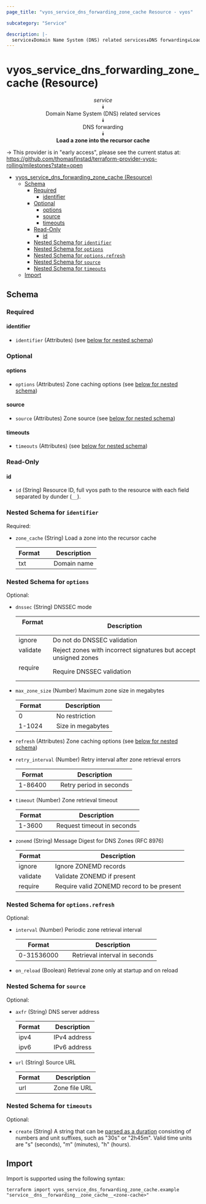 ```yaml
---
page_title: "vyos_service_dns_forwarding_zone_cache Resource - vyos"

subcategory: "Service"

description: |-
  service⯯Domain Name System (DNS) related services⯯DNS forwarding⯯Load a zone into the recursor cache
---
```


# vyos_service_dns_forwarding_zone_cache (Resource)
<center>


*service*  
⯯  
Domain Name System (DNS) related services  
⯯  
DNS forwarding  
⯯  
**Load a zone into the recursor cache**


</center>

-> This provider is in "early access", please see the current status at: https://github.com/thomasfinstad/terraform-provider-vyos-rolling/milestones?state=open

<!--TOC-->

- [vyos_service_dns_forwarding_zone_cache (Resource)](#vyos_service_dns_forwarding_zone_cache-resource)
  - [Schema](#schema)
    - [Required](#required)
      - [identifier](#identifier)
    - [Optional](#optional)
      - [options](#options)
      - [source](#source)
      - [timeouts](#timeouts)
    - [Read-Only](#read-only)
      - [id](#id)
    - [Nested Schema for `identifier`](#nested-schema-for-identifier)
    - [Nested Schema for `options`](#nested-schema-for-options)
    - [Nested Schema for `options.refresh`](#nested-schema-for-optionsrefresh)
    - [Nested Schema for `source`](#nested-schema-for-source)
    - [Nested Schema for `timeouts`](#nested-schema-for-timeouts)
  - [Import](#import)

<!--TOC-->

<!-- schema generated by tfplugindocs -->
## Schema

### Required

#### identifier
- `identifier` (Attributes) (see [below for nested schema](#nestedatt--identifier))

### Optional

#### options
- `options` (Attributes) Zone caching options (see [below for nested schema](#nestedatt--options))
#### source
- `source` (Attributes) Zone source (see [below for nested schema](#nestedatt--source))
#### timeouts
- `timeouts` (Attributes) (see [below for nested schema](#nestedatt--timeouts))

### Read-Only

#### id
- `id` (String) Resource ID, full vyos path to the resource with each field separated by dunder (`__`).

<a id="nestedatt--identifier"></a>
### Nested Schema for `identifier`

Required:

- `zone_cache` (String) Load a zone into the recursor cache

    |  Format  &emsp;|  Description  |
    |----------|---------------|
    |  txt     &emsp;|  Domain name  |


<a id="nestedatt--options"></a>
### Nested Schema for `options`

Optional:

- `dnssec` (String) DNSSEC mode

    |  Format    &emsp;|  Description                                                       |
    |------------|--------------------------------------------------------------------|
    |  ignore    &emsp;|  Do not do DNSSEC validation                                       |
    |  validate  &emsp;|  Reject zones with incorrect signatures but accept unsigned zones  |
    |  require   &emsp;|  Require DNSSEC validation                                         |
- `max_zone_size` (Number) Maximum zone size in megabytes

    |  Format  &emsp;|  Description        |
    |----------|---------------------|
    |  0       &emsp;|  No restriction     |
    |  1-1024  &emsp;|  Size in megabytes  |
- `refresh` (Attributes) Zone caching options (see [below for nested schema](#nestedatt--options--refresh))
- `retry_interval` (Number) Retry interval after zone retrieval errors

    |  Format   &emsp;|  Description              |
    |-----------|---------------------------|
    |  1-86400  &emsp;|  Retry period in seconds  |
- `timeout` (Number) Zone retrieval timeout

    |  Format  &emsp;|  Description                 |
    |----------|------------------------------|
    |  1-3600  &emsp;|  Request timeout in seconds  |
- `zonemd` (String) Message Digest for DNS Zones (RFC 8976)

    |  Format    &emsp;|  Description                                |
    |------------|---------------------------------------------|
    |  ignore    &emsp;|  Ignore ZONEMD records                      |
    |  validate  &emsp;|  Validate ZONEMD if present                 |
    |  require   &emsp;|  Require valid ZONEMD record to be present  |

<a id="nestedatt--options--refresh"></a>
### Nested Schema for `options.refresh`

Optional:

- `interval` (Number) Periodic zone retrieval interval

    |  Format      &emsp;|  Description                    |
    |--------------|---------------------------------|
    |  0-31536000  &emsp;|  Retrieval interval in seconds  |
- `on_reload` (Boolean) Retrieval zone only at startup and on reload



<a id="nestedatt--source"></a>
### Nested Schema for `source`

Optional:

- `axfr` (String) DNS server address

    |  Format  &emsp;|  Description   |
    |----------|----------------|
    |  ipv4    &emsp;|  IPv4 address  |
    |  ipv6    &emsp;|  IPv6 address  |
- `url` (String) Source URL

    |  Format  &emsp;|  Description    |
    |----------|-----------------|
    |  url     &emsp;|  Zone file URL  |


<a id="nestedatt--timeouts"></a>
### Nested Schema for `timeouts`

Optional:

- `create` (String) A string that can be [parsed as a duration](https://pkg.go.dev/time#ParseDuration) consisting of numbers and unit suffixes, such as &#34;30s&#34; or &#34;2h45m&#34;. Valid time units are &#34;s&#34; (seconds), &#34;m&#34; (minutes), &#34;h&#34; (hours).

## Import

Import is supported using the following syntax:

```shell
terraform import vyos_service_dns_forwarding_zone_cache.example "service__dns__forwarding__zone_cache__<zone-cache>"
```
